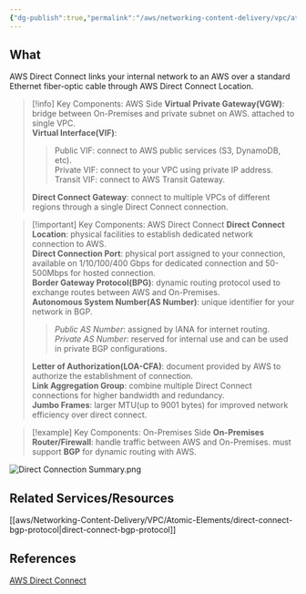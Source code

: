 ```yaml
---
{"dg-publish":true,"permalink":"/aws/networking-content-delivery/vpc/atomic-elements/direct-connect/","title":"Direct Connect"}
---
```


## What
AWS Direct Connect links your internal network to an AWS over a standard Ethernet fiber-optic cable through AWS Direct Connect Location. 

>[!info] Key Components: AWS Side
>**Virtual Private Gateway(VGW)**: bridge between On-Premises and private subnet on AWS. attached to single VPC.\
>**Virtual Interface(VIF)**:
>>Public VIF: connect to AWS public services (S3, DynamoDB, etc).\
>>Private VIF: connect to your VPC using private IP address.\
>>Transit VIF: connect to AWS Transit Gateway.
>
>**Direct Connect Gateway**: connect to multiple VPCs of different regions through a single Direct Connect connection.

>[!important] Key Components: AWS Direct Connect
>**Direct Connect Location**: physical facilities to establish dedicated network connection to AWS. \
>**Direct Connection Port**: physical port assigned to your connection, available on 1/10/100/400 Gbps for dedicated connection and 50-500Mbps for hosted connection.\
>**Border Gateway Protocol(BPG)**: dynamic routing protocol used to exchange routes between AWS and On-Premises.\
>**Autonomous System Number(AS Number)**: unique identifier for your network in BGP.
>> *Public AS Number*: assigned by IANA for internet routing. \
>> *Private AS Number*: reserved for internal use and can be used in private BGP configurations. 
>
>**Letter of Authorization(LOA-CFA)**: document provided by AWS to authorize the establishment of connection.\
>**Link Aggregation Group**: combine multiple Direct Connect connections for higher bandwidth and redundancy.\
>**Jumbo Frames**: larger MTU(up to 9001 bytes) for improved network efficiency over direct connect.

>[!example] Key Components: On-Premises Side
>**On-Premises Router/Firewall**: handle traffic between AWS and On-Premises. must support **BGP** for dynamic routing with AWS.

![Direct Connection Summary.png](/img/user/aws/Networking-Content-Delivery/VPC/png/Atomic-Elements/Direct%20Connection%20Summary.png)



## Related Services/Resources
[[aws/Networking-Content-Delivery/VPC/Atomic-Elements/direct-connect-bgp-protocol\|direct-connect-bgp-protocol]]
  
## References
[AWS Direct Connect](https://docs.aws.amazon.com/directconnect/latest/UserGuide/Welcome.html)
